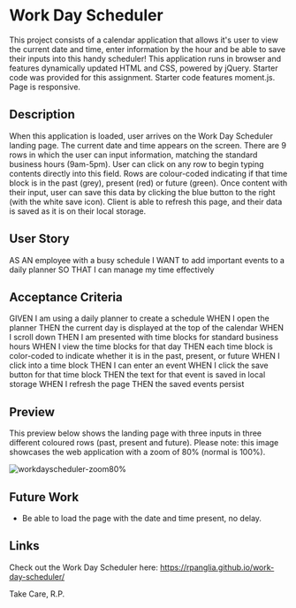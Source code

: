 # Work Day Scheduler 
This project consists of a calendar application that allows it's user to view the current date and time, enter information by the hour and be able to save their inputs into this handy scheduler! This application runs in browser and features dynamically updated HTML and CSS, powered by jQuery. Starter code was provided for this assignment. Starter code features moment.js. Page is responsive. 

## Description 
When this application is loaded, user arrives on the Work Day Scheduler landing page. The current date and time appears on the screen. There are 9 rows in which the user can input information, matching the standard business hours (9am-5pm).
User can click on any row to begin typing contents directly into this field. Rows are colour-coded indicating if that time block is in the past (grey), present (red) or future (green). Once content with their input, user can save this data by clicking the blue button to the right (with the white save icon). Client is able to refresh this page, and their data is saved as it is on their local storage.

## User Story
AS AN employee with a busy schedule
I WANT to add important events to a daily planner
SO THAT I can manage my time effectively

## Acceptance Criteria
GIVEN I am using a daily planner to create a schedule
WHEN I open the planner
THEN the current day is displayed at the top of the calendar
WHEN I scroll down
THEN I am presented with time blocks for standard business hours
WHEN I view the time blocks for that day
THEN each time block is color-coded to indicate whether it is in the past, present, or future
WHEN I click into a time block
THEN I can enter an event
WHEN I click the save button for that time block
THEN the text for that event is saved in local storage
WHEN I refresh the page
THEN the saved events persist

## Preview
This preview below shows the landing page with three inputs in three different coloured rows (past, present and future). Please note: this image showcases the web application with a zoom of 80% (normal is 100%). 

![workdayscheduler-zoom80%](https://user-images.githubusercontent.com/88461011/137598075-cf194dd4-2280-4c5b-819d-46fbeda8fc26.jpg)


## Future Work
* Be able to load the page with the date and time present, no delay. 

## Links
Check out the Work Day Scheduler here: https://rpanglia.github.io/work-day-scheduler/

Take Care,
R.P.
